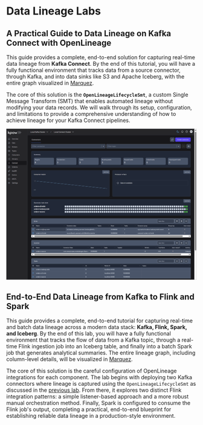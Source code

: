 # Data Lineage Labs

## A Practical Guide to Data Lineage on Kafka Connect with OpenLineage

This guide provides a complete, end-to-end solution for capturing real-time data lineage from **Kafka Connect**. By the end of this tutorial, you will have a fully functional environment that tracks data from a source connector, through Kafka, and into data sinks like S3 and Apache Iceberg, with the entire graph visualized in [Marquez](https://marquezproject.github.io/marquez/).

The core of this solution is the **`OpenLineageLifecycleSmt`**, a custom Single Message Transform (SMT) that enables automated lineage without modifying your data records. We will walk through its setup, configuration, and limitations to provide a comprehensive understanding of how to achieve lineage for your Kafka Connect pipelines.

![](./images/connector-lineage.gif)

## End-to-End Data Lineage from Kafka to Flink and Spark

This guide provides a complete, end-to-end tutorial for capturing real-time and batch data lineage across a modern data stack: **Kafka, Flink, Spark, and Iceberg**. By the end of this lab, you will have a fully functional environment that tracks the flow of data from a Kafka topic, through a real-time Flink ingestion job into an Iceberg table, and finally into a batch Spark job that generates analytical summaries. The entire lineage graph, including column-level details, will be visualized in [Marquez](https://marquezproject.github.io/marquez/).

The core of this solution is the careful configuration of OpenLineage integrations for each component. The lab begins with deploying two Kafka connectors where lineage is captured using the `OpenLineageLifecycleSmt` as discussed in the [previous lab](./lab1_kafka-connect.md). From there, it explores two distinct Flink integration patterns: a simple listener-based approach and a more robust manual orchestration method. Finally, Spark is configured to consume the Flink job's output, completing a practical, end-to-end blueprint for establishing reliable data lineage in a production-style environment.
